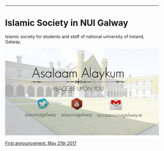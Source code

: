 
---
# Islamic Society in NUI Galway
Islamic society for students and staff of national university of Ireland, Galway.


![ISOC background image](./images/isoc-bg.jpg)

[First announcement: May 21th 2017](./announce/anc2017-05-21_01)
